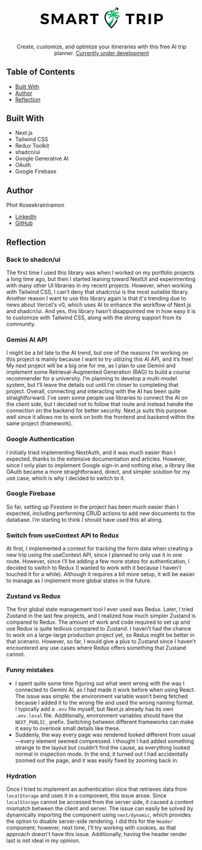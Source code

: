 # <p align="center"><a href=""><img width="350" src="./public/logo.png"></a></p>

<p align="center"> Create, customize, and optimize your itineraries with this free AI trip planner. <a href="">Currently under development</a></p>

## Table of Contents
- [Built With](#built-with)
- [Author](#author)
- [Reflection](#reflection)

## Built With
- Next.js
- Tailwind CSS
- Redux Toolkit
- shadcn/ui
- Google Generative AI
- OAuth
- Google Firebase

## Author

Phot Koseekrainiramon
- [LinkedIn](https://www.linkedin.com/in/phot-kosee/)
- [GitHub](https://github.com/photkosee)

## Reflection

### Back to shadcn/ui
The first time I used this library was when I worked on my portfolio projects a long time ago, but then I started leaning toward NextUI and experimenting with many other UI libraries in my recent projects. However, when working with Tailwind CSS, I can't deny that shadcn/ui is the most suitable library. Another reason I want to use this library again is that it's trending due to news about Vercel's v0, which uses AI to enhance the workflow of Next.js and shadcn/ui. And yes, this library hasn't disappointed me in how easy it is to customize with Tailwind CSS, along with the strong support from its community.

### Gemini AI API
I might be a bit late to the AI trend, but one of the reasons I’m working on this project is mainly because I want to try utilizing this AI API, and it’s free! My next project will be a big one for me, as I plan to use Gemini and implement some Retrieval-Augmented Generation (RAG) to build a course recommender for a university. I’m planning to develop a multi-model system, but I’ll leave the details out until I’m closer to completing that project. Overall, connecting and interacting with the AI has been quite straightforward. I’ve seen some people use libraries to connect the AI on the client side, but I decided not to follow that route and instead handle the connection on the backend for better security. Next.js suits this purpose well since it allows me to work on both the frontend and backend within the same project (framework).

### Google Authentication
I initially tried implementing NextAuth, and it was much easier than I expected, thanks to the extensive documentation and articles. However, since I only plan to implement Google sign-in and nothing else, a library like OAuth became a more straightforward, direct, and simpler solution for my use case, which is why I decided to switch to it.

### Google Firebase
So far, setting up Firestore in the project has been much easier than I expected, including performing CRUD actions to add new documents to the database. I’m starting to think I should have used this all along.

### Switch from useContext API to Redux
At first, I implemented a context for tracking the form data when creating a new trip using the useContext API, since I planned to only use it in one route. However, since I’ll be adding a few more states for authentication, I decided to switch to Redux (I wanted to work with it because I haven't touched it for a while). Although it requires a bit more setup, it will be easier to manage as I implement more global states in the future.

### Zustand vs Redux
The first global state management tool I ever used was Redux. Later, I tried Zustand in the last few projects, and I realized how much simpler Zustand is compared to Redux. The amount of work and code required to set up and use Redux is quite tedious compared to Zustand. I haven’t had the chance to work on a large-large production project yet, so Redux might be better in that scenario. However, so far, I would give a plus to Zustand since I haven’t encountered any use cases where Redux offers something that Zustand cannot.

### Funny mistakes
- I spent quite some time figuring out what went wrong with the way I connected to Gemini AI, as I had made it work before when using React. The issue was simple: the environment variable wasn’t being fetched because I added it to the wrong file and used the wrong naming format. I typically add a `.env` file myself, but Next.js already has its own `.env.local` file. Additionally, environment variables should have the `NEXT_PUBLIC_` prefix. Switching between different frameworks can make it easy to overlook small details like these.
- Suddenly, the way every page was rendered looked different from usual—every element seemed compressed. I thought I had added something strange to the layout but couldn’t find the cause, as everything looked normal in inspection mode. In the end, it turned out I had accidentally zoomed out the page, and it was easily fixed by zooming back in.

### Hydration
Once I tried to implement an authentication slice that retrieves data from `localStorage` and uses it in a component, this issue arose. Since `localStorage` cannot be accessed from the server side, it caused a content mismatch between the client and server. The issue can easily be solved by dynamically importing the component using `next/dynamic`, which provides the option to disable server-side rendering. I did this for the `Header` component; however, next time, I'll try working with cookies, as that approach doesn't have this issue. Additionally, having the header render last is not ideal in my opinion.

